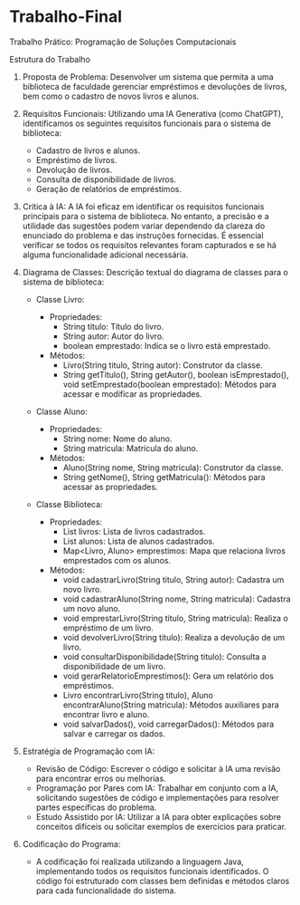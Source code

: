 # Trabalho-Final
Trabalho Prático: Programação de Soluções Computacionais



Estrutura do Trabalho

1. Proposta de Problema:
   Desenvolver um sistema que permita a uma biblioteca de faculdade gerenciar empréstimos e devoluções de livros, bem como o cadastro de novos livros e alunos.

2. Requisitos Funcionais:
   Utilizando uma IA Generativa (como ChatGPT), identificamos os seguintes requisitos funcionais para o sistema de biblioteca:
   - Cadastro de livros e alunos.
   - Empréstimo de livros.
   - Devolução de livros.
   - Consulta de disponibilidade de livros.
   - Geração de relatórios de empréstimos.

3. Crítica à IA:
   A IA foi eficaz em identificar os requisitos funcionais principais para o sistema de biblioteca. No entanto, a precisão e a utilidade das sugestões podem variar dependendo da clareza do enunciado do problema e das instruções fornecidas. É essencial verificar se todos os requisitos relevantes foram capturados e se há alguma funcionalidade adicional necessária.

4. Diagrama de Classes:
   Descrição textual do diagrama de classes para o sistema de biblioteca:

   - Classe Livro:
     - Propriedades:
       - String titulo: Título do livro.
       - String autor: Autor do livro.
       - boolean emprestado: Indica se o livro está emprestado.
     - Métodos:
       - Livro(String titulo, String autor): Construtor da classe.
       - String getTitulo(), String getAutor(),  boolean isEmprestado(), void setEmprestado(boolean emprestado): Métodos para acessar e modificar as propriedades.

   - Classe Aluno:
     - Propriedades:
       - String nome: Nome do aluno.
       - String matricula: Matrícula do aluno.
     - Métodos:
       - Aluno(String nome, String matricula): Construtor da classe.
       - String getNome(), String getMatricula(): Métodos para acessar as propriedades.

   - Classe Biblioteca:
     - Propriedades:
       - List<Livro> livros: Lista de livros cadastrados.
       - List<Aluno> alunos: Lista de alunos cadastrados.
       - Map<Livro, Aluno> emprestimos: Mapa que relaciona livros emprestados com os alunos.
     - Métodos:
       - void cadastrarLivro(String titulo, String autor): Cadastra um novo livro.
       - void cadastrarAluno(String nome, String matricula): Cadastra um novo aluno.
       - void emprestarLivro(String titulo, String matricula): Realiza o empréstimo de um livro.
       - void devolverLivro(String titulo): Realiza a devolução de um livro.
       - void consultarDisponibilidade(String titulo): Consulta a disponibilidade de um livro.
       - void gerarRelatorioEmprestimos(): Gera um relatório dos empréstimos.
       - Livro encontrarLivro(String titulo), Aluno encontrarAluno(String matricula): Métodos auxiliares para encontrar livro e aluno.
       - void salvarDados(), void carregarDados(): Métodos para salvar e carregar os dados.

5. Estratégia de Programação com IA:
   - Revisão de Código: Escrever o código e solicitar à IA uma revisão para encontrar erros ou melhorias.
   - Programação por Pares com IA: Trabalhar em conjunto com a IA, solicitando sugestões de código e implementações para resolver partes específicas do problema.
   - Estudo Assistido por IA: Utilizar a IA para obter explicações sobre conceitos difíceis ou solicitar exemplos de exercícios para praticar.

6. Codificação do Programa:
   - A codificação foi realizada utilizando a linguagem Java, implementando todos os requisitos funcionais identificados. O código foi estruturado com classes bem definidas e métodos claros para cada funcionalidade do sistema.
